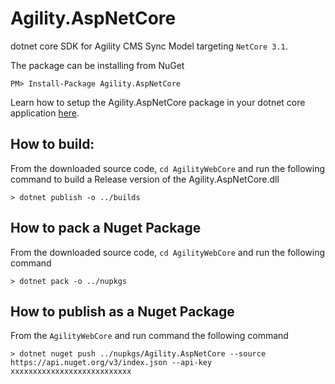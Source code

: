 # Agility.AspNetCore
dotnet core SDK for Agility CMS Sync Model targeting `NetCore 3.1`.

The package can be installing from NuGet
```
PM> Install-Package Agility.AspNetCore
```
Learn how to setup the Agility.AspNetCore package in your dotnet core application [here](https://help.agilitycms.com/hc/en-us/articles/360019026211-Agility-AspNetCore).


## How to build:
From the downloaded source code, `cd AgilityWebCore` and run the following command to build a Release version of the Agility.AspNetCore.dll

`> dotnet publish -o ../builds`

## How to pack a Nuget Package
 From the downloaded source code, `cd AgilityWebCore` and run the following command

`> dotnet pack -o ../nupkgs`

## How to publish as a Nuget Package
From the `AgilityWebCore` and run command the following command

`> dotnet nuget push ../nupkgs/Agility.AspNetCore --source https://api.nuget.org/v3/index.json --api-key xxxxxxxxxxxxxxxxxxxxxxxxxxx`


